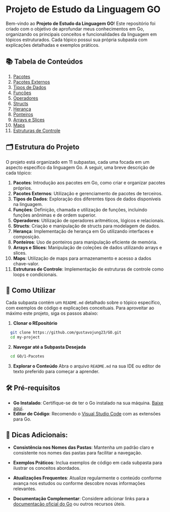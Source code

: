 # Projeto de Estudo da Linguagem GO

Bem-vindo ao **Projeto de Estudo da Linguagem GO**! Este repositório foi criado com o objetivo de aprofundar meus conhecimentos em Go, organizando os principais conceitos e funcionalidades da linguagem em tópicos estruturados. Cada tópico possui sua própria subpasta com explicações detalhadas e exemplos práticos.

## 📚 Tabela de Conteúdos
1. [Pacotes](./01-Pacotes/)
2. [Pacotes Externos](./02-Pacotes-Externos/)
3. [Tipos de Dados](./03-Tipos-de-Dados/)
4. [Funções](./04-Funções/)
5. [Operadores](./05-Operadores/)
6. [Structs](./06-Structs/)
7. [Herança](./07-Herança/)
8. [Ponteiros](./08-Ponteiros/)
9. [Arrays e Slices](./09-Arrays-e-Slices/)
10. [Maps](./10-Maps/)
11. [Estruturas de Controle](./11-Estruturas-de-Controle/)

## 🗂 Estrutura do Projeto

O projeto está organizado em 11 subpastas, cada uma focada em um aspecto específico da linguagem Go. A seguir, uma breve descrição de cada tópico:

1. **Pacotes**: Introdução aos pacotes em Go, como criar e organizar pacotes próprios.
2. **Pacotes Externos**: Utilização e gerenciamento de pacotes de terceiros.
3. **Tipos de Dados**: Exploração dos diferentes tipos de dados disponíveis na linguagem.
4. **Funções**: Definição, chamada e utilização de funções, incluindo funções anônimas e de ordem superior.
5. **Operadores**: Utilização de operadores aritméticos, lógicos e relacionais.
6. **Structs**: Criação e manipulação de structs para modelagem de dados.
7. **Herança**: Implementação de herança em Go utilizando interfaces e composição.
8. **Ponteiros**: Uso de ponteiros para manipulação eficiente de memória.
9. **Arrays e Slices**: Manipulação de coleções de dados utilizando arrays e slices.
10. **Maps**: Utilização de maps para armazenamento e acesso a dados chave-valor.
11. **Estruturas de Controle**: Implementação de estruturas de controle como loops e condicionais.

## 🚀 Como Utilizar

Cada subpasta contém um `README.md` detalhado sobre o tópico específico, com exemplos de código e explicações conceituais. Para aproveitar ao máximo este projeto, siga os passos abaixo:

1. **Clonar o REpositório**
```bash
  git clone https://github.com/gustavojung23/GO.git
  cd my-project
```

2. **Navegar até a Subpasta Desejada**
```bash
  cd GO/1-Pacotes
```

3. **Explorar o Conteúdo**
Abra o arquivo `README.md` na sua IDE ou editor de texto preferido para começar a aprender.

## 🛠 Pré-requisitos
- **Go Instalado**: Certifique-se de ter o Go instalado na sua máquina. [Baixe aqui](https://go.dev/dl/).
- **Editor de Código**: Recomendo o [Visual Studio Code](https://code.visualstudio.com/) com as extensões para Go.

## 📌 Dicas Adicionais:
- **Consistência nos Nomes das Pastas**: Mantenha um padrão claro e consistente nos nomes das pastas para facilitar a navegação.

- **Exemplos Práticos**: Inclua exemplos de código em cada subpasta para ilustrar os conceitos abordados.

- **Atualizações Frequentes**: Atualize regularmente o conteúdo conforme avança nos estudos ou conforme descobre novas informações relevantes.

- **Documentação Complementar**: Considere adicionar links para a [documentação oficial do Go](https://go.dev/doc/) ou outros recursos úteis.